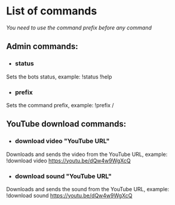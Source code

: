 # List of commands

_You need to use the command prefix before any command_

## Admin commands:

* ### status
Sets the bots status, example: !status !help

* ### prefix
Sets the command prefix, example: !prefix /

## YouTube download commands:

* ### download video "YouTube URL"
Downloads and sends the video from the YouTube URL, example: !download video https://youtu.be/dQw4w9WgXcQ

* ### download sound "YouTube URL"
Downloads and sends the sound from the YouTube URL, example: !download sound https://youtu.be/dQw4w9WgXcQ
